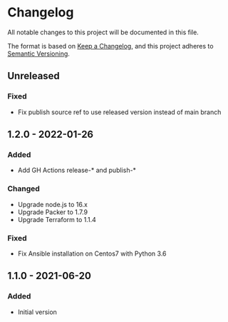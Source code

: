 # Changelog

All notable changes to this project will be documented in this file.

The format is based on [Keep a Changelog](https://keepachangelog.com/en/1.0.0/),
and this project adheres to [Semantic Versioning](https://semver.org/spec/v2.0.0.html).

## Unreleased

### Fixed
- Fix publish source ref to use released version instead of main branch

## 1.2.0 - 2022-01-26
### Added
- Add GH Actions release-* and publish-*

### Changed
- Upgrade node.js to 16.x
- Upgrade Packer to 1.7.9
- Upgrade Terraform to 1.1.4

### Fixed
- Fix Ansible installation on Centos7 with Python 3.6

## 1.1.0 - 2021-06-20
### Added
- Initial version

